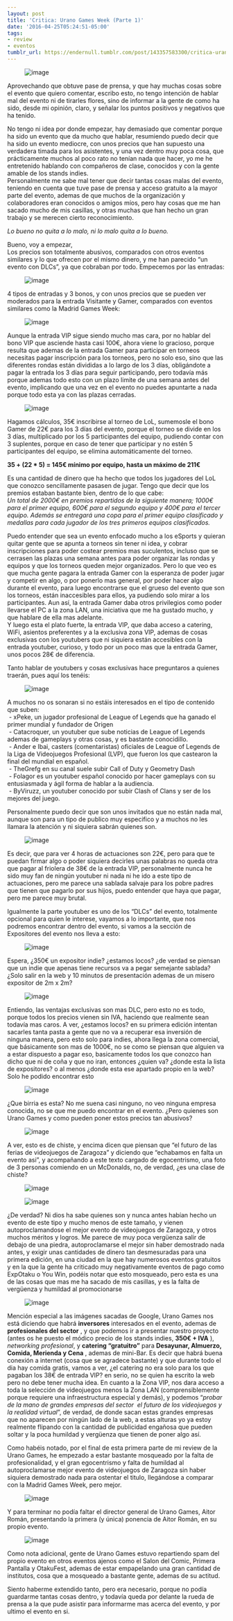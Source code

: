 ```yaml
---
layout: post
title: 'Critica: Urano Games Week (Parte 1)'
date: '2016-04-25T05:24:51-05:00'
tags:
- review
- eventos
tumblr_url: https://endernull.tumblr.com/post/143357583300/critica-urano-games-week-parte-1
---
```

<figure class="tmblr-full" data-orig-height="159" data-orig-width="540" data-orig-src="https://64.media.tumblr.com/6e86041afba5b6cce379ff0aeb198a94/tumblr_inline_p2ata4roMJ1r4z7q0_540.png"><img src="https://64.media.tumblr.com/6e86041afba5b6cce379ff0aeb198a94/tumblr_inline_pdnj65DQfP1r4z7q0_540.png" alt="image" data-orig-height="159" data-orig-width="540" data-orig-src="https://64.media.tumblr.com/6e86041afba5b6cce379ff0aeb198a94/tumblr_inline_p2ata4roMJ1r4z7q0_540.png"></figure>

Aprovechando que obtuve pase de prensa, y que hay muchas cosas sobre el evento que quiero comentar, escribo esto, no tengo intención de hablar mal del evento ni de tirarles flores, sino de informar a la gente de como ha sido, desde mi opinión, claro, y señalar los puntos positivos y negativos que ha tenido.

No tengo ni idea por donde empezar, hay demasiado que comentar porque ha sido un evento que da mucho que hablar, resumiendo puedo decir que ha sido un evento mediocre, con unos precios que han supuesto una verdadera timada para los asistentes, y una vez dentro muy poca cosa, que prácticamente muchos al poco rato no tenían nada que hacer, yo me he entretenido hablando con compañeros de clase, conocidos y con la gente amable de los stands indies.  
Personalmente me sabe mal tener que decir tantas cosas malas del evento, teniendo en cuenta que tuve pase de prensa y acceso gratuito a la mayor parte del evento, ademas de que muchos de la organización y colaboradores eran conocidos o amigos míos, pero hay cosas que me han sacado mucho de mis casillas, y otras muchas que han hecho un gran trabajo y se merecen cierto reconocimiento.  
  
_Lo bueno no quita a lo malo, ni lo malo quita a lo bueno._

Bueno, voy a empezar,&nbsp;  
Los precios son totalmente abusivos, comparados con otros eventos similares y lo que ofrecen por el mismo dinero, y me han parecido&nbsp;“un evento con DLCs”, ya que cobraban por todo. Empecemos por las entradas:

<figure class="tmblr-full" data-orig-height="331" data-orig-width="540" data-orig-src="https://64.media.tumblr.com/b6391c71f9e4cdfcac381a496a34556d/tumblr_inline_p2ata53zK31r4z7q0_540.png"><img src="https://64.media.tumblr.com/b6391c71f9e4cdfcac381a496a34556d/tumblr_inline_pdnj66hKSy1r4z7q0_540.png" alt="image" data-orig-height="331" data-orig-width="540" data-orig-src="https://64.media.tumblr.com/b6391c71f9e4cdfcac381a496a34556d/tumblr_inline_p2ata53zK31r4z7q0_540.png"></figure>

4 tipos de entradas y 3 bonos, y con unos precios que se pueden ver moderados para la entrada Visitante y Gamer, comparados con eventos similares como la Madrid Games Week:

<figure class="tmblr-full" data-orig-height="205" data-orig-width="540" data-orig-src="https://64.media.tumblr.com/de6d5404dc3ceda1021f92f3084c2618/tumblr_inline_p2ata5XKRX1r4z7q0_540.png"><img src="https://64.media.tumblr.com/de6d5404dc3ceda1021f92f3084c2618/tumblr_inline_pdnj66Hrb91r4z7q0_540.png" alt="image" data-orig-height="205" data-orig-width="540" data-orig-src="https://64.media.tumblr.com/de6d5404dc3ceda1021f92f3084c2618/tumblr_inline_p2ata5XKRX1r4z7q0_540.png"></figure>

Aunque la entrada VIP sigue siendo mucho mas cara, por no hablar del bono VIP que asciende hasta casi 100€, ahora viene lo gracioso, porque resulta que ademas de la entrada Gamer para participar en torneos necesitas pagar inscripción para los torneos, pero no solo eso, sino que las diferentes rondas están divididas a lo largo de los 3 días, obligándote a pagar la entrada los 3 días para seguir participando, pero todavía más porque ademas todo esto con un plazo limite de una semana antes del evento, implicando que una vez en el evento no puedes apuntarte a nada porque todo esta ya con las plazas cerradas.

<figure class="tmblr-full" data-orig-height="307" data-orig-width="540" data-orig-src="https://64.media.tumblr.com/c4a311d7458d446ddf2b3ecc75fa788d/tumblr_inline_p2ata6Tv0M1r4z7q0_540.png"><img src="https://64.media.tumblr.com/c4a311d7458d446ddf2b3ecc75fa788d/tumblr_inline_pdnj66aXOi1r4z7q0_540.png" alt="image" data-orig-height="307" data-orig-width="540" data-orig-src="https://64.media.tumblr.com/c4a311d7458d446ddf2b3ecc75fa788d/tumblr_inline_p2ata6Tv0M1r4z7q0_540.png"></figure>

Hagamos cálculos, 35€ inscribirse al torneo de LoL, sumemosle el bono Gamer de 22€ para los 3 días del evento, porque el torneo se divide en los 3 días, multiplicado por los 5 participantes del equipo, pudiendo contar con 3 suplentes, porque en caso de tener que participar y no estén 5 participantes del equipo, se elimina automáticamente del torneo.

**35 + (22 \* 5) =&nbsp;145€ mínimo por equipo, hasta un máximo de&nbsp;211€**

Es una cantidad de dinero que ha hecho que todos los jugadores del LoL que conozco sencillamente pasasen de jugar. Tengo que decir que los premios estaban bastante bien, dentro de lo que cabe:  
_Un total de 2000€ en premios repartidos de la siguiente manera; 1000€ para el primer equipo, 600€ para el segundo equipo y 400€ para el tercer equipo. Además se entregará una copa para el primer equipo clasificado y medallas para cada jugador de los tres primeros equipos clasificados._

Puedo entender que sea un evento enfocado mucho a los eSports y quieran quitar gente que se apunta a torneos sin tener ni idea, y cobrar inscripciones para poder costear premios mas suculentos, incluso que se cerrasen las plazas una semana antes para poder organizar las rondas y equipos y que los torneos queden mejor organizados. Pero lo que veo es que mucha gente pagara la entrada Gamer con la esperanza de poder jugar y competir en algo, o por ponerlo mas general, por poder hacer algo durante el evento, para luego encontrarse que el grueso del evento que son los torneos, están inaccesibles para ellos, ya pudiendo solo mirar a los participantes. Aun así, la entrada Gamer daba otros privilegios como poder llevarse el PC a la zona LAN, una iniciativa que me ha gustado mucho, y que hablare de ella mas adelante.  
Y luego esta el plato fuerte, la entrada VIP, que daba acceso a catering, WiFi, asientos preferentes y a la exclusiva zona VIP, ademas de cosas exclusivas con los youtubers que ni siquiera están accesibles con la entrada youtuber, curioso, y todo por un poco mas que la entrada Gamer, unos pocos 28€ de diferencia.

Tanto hablar de youtubers y cosas exclusivas hace preguntaros a quienes traerán, pues aquí los tenéis:

<figure class="tmblr-full" data-orig-height="356" data-orig-width="540" data-orig-src="https://64.media.tumblr.com/1130dd574bd99af7eaf0809b837701ef/tumblr_inline_p2ata62Jdz1r4z7q0_540.png"><img src="https://64.media.tumblr.com/1130dd574bd99af7eaf0809b837701ef/tumblr_inline_pdnj67uuXZ1r4z7q0_540.png" alt="image" data-orig-height="356" data-orig-width="540" data-orig-src="https://64.media.tumblr.com/1130dd574bd99af7eaf0809b837701ef/tumblr_inline_p2ata62Jdz1r4z7q0_540.png"></figure>

A muchos no os sonaran si no estáis interesados en el tipo de contenido que suben:  
&nbsp;- xPeke, un jugador profesional de League of Legends que ha ganado el primer mundial y fundador de Origen  
&nbsp;- Catacroquer, un youtuber que sube noticias de League of Legends ademas de gameplays y otras cosas, y es bastante conocidillo.  
&nbsp;- Ander e Ibai, casters (comentaristas) oficiales de League of Legends de la&nbsp;Liga de Videojuegos Profesional (LVP), que fueron los que castearon la final del mundial en español.  
&nbsp;- TheGrefg en su canal suele subir Call of Duty y Geometry Dash  
&nbsp;- Folagor es un youtuber español conocido por hacer gameplays con su entusiasmada y ágil forma de hablar a la audiencia.  
&nbsp;- ByViruzz, un youtuber conocido por subir Clash of Clans y ser de los mejores del juego.

Personalmente puedo decir que son unos invitados que no están nada mal, aunque son para un tipo de publico muy especifico y a muchos no les llamara la atención y ni siquiera sabrán quienes son.

<figure class="tmblr-full" data-orig-height="162" data-orig-width="540" data-orig-src="https://64.media.tumblr.com/b567496548728cd7d60fca7d59f89b17/tumblr_inline_p2ata7yd9v1r4z7q0_540.png"><img src="https://64.media.tumblr.com/b567496548728cd7d60fca7d59f89b17/tumblr_inline_pdnj67nhc81r4z7q0_540.png" alt="image" data-orig-height="162" data-orig-width="540" data-orig-src="https://64.media.tumblr.com/b567496548728cd7d60fca7d59f89b17/tumblr_inline_p2ata7yd9v1r4z7q0_540.png"></figure>

Es decir, que para ver 4 horas de actuaciones son 22€, pero para que te puedan firmar algo o poder siquiera decirles unas palabras no queda otra que pagar al friolera de 38€ de la entrada VIP, personalmente nunca he sido muy fan de ningún youtuber ni nada ni he ido a este tipo de actuaciones, pero me parece una sablada salvaje para los pobre padres que tienen que pagarlo por sus hijos, puedo entender que haya que pagar, pero me parece muy brutal.

Igualmente la parte youtuber es uno de los “DLCs” del evento, totalmente opcional para quien le interese, vayamos a lo importante, que nos podremos encontrar dentro del evento, si vamos a la sección de Expositores del evento nos lleva a esto:

<figure class="tmblr-full" data-orig-height="290" data-orig-width="540" data-orig-src="https://64.media.tumblr.com/07e220dacaaa846a58ff712c4e21045b/tumblr_inline_p2ata7iVD51r4z7q0_540.png"><img src="https://64.media.tumblr.com/07e220dacaaa846a58ff712c4e21045b/tumblr_inline_pdnj68nOFP1r4z7q0_540.png" alt="image" data-orig-height="290" data-orig-width="540" data-orig-src="https://64.media.tumblr.com/07e220dacaaa846a58ff712c4e21045b/tumblr_inline_p2ata7iVD51r4z7q0_540.png"></figure>

Espera, ¿350€ un expositor indie? ¿estamos locos? ¿de verdad se piensan que un indie que apenas tiene recursos va a pegar semejante sablada? ¿Solo salir en la web y 10 minutos de presentación ademas de un misero expositor de 2m x 2m?

<figure class="tmblr-full" data-orig-height="608" data-orig-width="540" data-orig-src="https://64.media.tumblr.com/65b4827b4e4b5753cc5fc1a374c4e07f/tumblr_inline_p2ata8j9Zc1r4z7q0_540.png"><img src="https://64.media.tumblr.com/65b4827b4e4b5753cc5fc1a374c4e07f/tumblr_inline_pdnj68wXqi1r4z7q0_540.png" alt="image" data-orig-height="608" data-orig-width="540" data-orig-src="https://64.media.tumblr.com/65b4827b4e4b5753cc5fc1a374c4e07f/tumblr_inline_p2ata8j9Zc1r4z7q0_540.png"></figure>

Entiendo, las ventajas exclusivas son mas DLC, pero esto no es todo, porque todos los precios vienen sin IVA, haciendo que realmente sean todavía mas caros. A ver, ¿estamos locos? en su primera edición intentan sacarles tanta pasta a gente que no va a recuperar esa inversión de ninguna manera, pero esto solo para indies, ahora llega la zona comercial, que básicamente son mas de 1000€, no se como se piensan que alguien va a estar dispuesto a pagar eso, basicamente todos los que conozco han dicho que ni de coña y que no iran, entonces ¿quien va? ¿donde esta la lista de expositores? o al menos ¿donde esta ese apartado propio en la web? Solo he podido encontrar esto

<figure class="tmblr-full" data-orig-height="395" data-orig-width="540" data-orig-src="https://64.media.tumblr.com/2d0a9acc60509ef9f2c9c7f650ec5e61/tumblr_inline_p2ata8JEJL1r4z7q0_540.png"><img src="https://64.media.tumblr.com/2d0a9acc60509ef9f2c9c7f650ec5e61/tumblr_inline_pdnj69HC6i1r4z7q0_540.png" alt="image" data-orig-height="395" data-orig-width="540" data-orig-src="https://64.media.tumblr.com/2d0a9acc60509ef9f2c9c7f650ec5e61/tumblr_inline_p2ata8JEJL1r4z7q0_540.png"></figure>

¿Que birria es esta? No me suena casi ninguno, no veo ninguna empresa conocida, no se que me puedo encontrar en el evento. ¿Pero quienes son Urano Games y como pueden poner estos precios tan abusivos?

<figure class="tmblr-full" data-orig-height="268" data-orig-width="540" data-orig-src="https://64.media.tumblr.com/eaceffb273fa987d4e93d3aac1543131/tumblr_inline_p2ata9f1v21r4z7q0_540.png"><img src="https://64.media.tumblr.com/eaceffb273fa987d4e93d3aac1543131/tumblr_inline_pdnj69ScCK1r4z7q0_540.png" alt="image" data-orig-height="268" data-orig-width="540" data-orig-src="https://64.media.tumblr.com/eaceffb273fa987d4e93d3aac1543131/tumblr_inline_p2ata9f1v21r4z7q0_540.png"></figure>

A ver, esto es de chiste, y encima dicen que piensan que “el futuro de las ferias de videojuegos de Zaragoza” y diciendo que&nbsp;“echabamos en falta un evento asi”, y acompañando a este texto cargado de egocentrismo, una foto de 3 personas comiendo en un McDonalds, no, de verdad, ¿es una clase de chiste?

<figure class="tmblr-full" data-orig-height="179" data-orig-width="540" data-orig-src="https://64.media.tumblr.com/016894e8f3c38d9238b4a9c298276213/tumblr_inline_p2ata9qQFS1r4z7q0_540.png"><img src="https://64.media.tumblr.com/016894e8f3c38d9238b4a9c298276213/tumblr_inline_pdnj6ag5He1r4z7q0_540.png" alt="image" data-orig-height="179" data-orig-width="540" data-orig-src="https://64.media.tumblr.com/016894e8f3c38d9238b4a9c298276213/tumblr_inline_p2ata9qQFS1r4z7q0_540.png"></figure><figure class="tmblr-full" data-orig-height="159" data-orig-width="540" data-orig-src="https://64.media.tumblr.com/6e86041afba5b6cce379ff0aeb198a94/tumblr_inline_p2ata9hOAO1r4z7q0_540.png"><img src="https://64.media.tumblr.com/6e86041afba5b6cce379ff0aeb198a94/tumblr_inline_pdnj6akJ4F1r4z7q0_540.png" alt="image" data-orig-height="159" data-orig-width="540" data-orig-src="https://64.media.tumblr.com/6e86041afba5b6cce379ff0aeb198a94/tumblr_inline_p2ata9hOAO1r4z7q0_540.png"></figure>

¿De verdad? Ni dios ha sabe quienes son y nunca antes habían hecho un evento de este tipo y mucho menos de este tamaño, y vienen autoproclamandose el mejor evento de videojuegos de Zaragoza, y otros muchos méritos y logros. Me parece de muy poca vergüenza salir de debajo de una piedra, autoproclamarse el mejor sin haber demostrado nada antes, y exigir unas cantidades de dinero tan desmesuradas para una primera edición, en una ciudad en la que hay numerosos eventos gratuitos y en la que la gente ha criticado muy negativamente eventos de pago como ExpOtaku o You Win, podéis notar que esto mosqueado, pero esta es una de las cosas que mas me ha sacado de mis casillas, y es la falta de vergüenza y humildad al promocionarse

<figure class="tmblr-full" data-orig-height="247" data-orig-width="540" data-orig-src="https://64.media.tumblr.com/6a4194903a775ab4a40787a5bea24a58/tumblr_inline_p2atabkzU01r4z7q0_540.png"><img src="https://64.media.tumblr.com/6a4194903a775ab4a40787a5bea24a58/tumblr_inline_pdnj6c9tAt1r4z7q0_540.png" alt="image" data-orig-height="247" data-orig-width="540" data-orig-src="https://64.media.tumblr.com/6a4194903a775ab4a40787a5bea24a58/tumblr_inline_p2atabkzU01r4z7q0_540.png"></figure>

Mención especial a las imágenes sacadas de Google, Urano Games nos está diciendo que habrá **inversores** interesados en el evento, ademas de **profesionales del sector** , y que podemos ir a presentar nuestro proyecto (antes os he puesto el módico precio de los stands indies, **350€ + IVA** ), _networking profesional_, y **catering “gratuitro”** para **Desayunar, Almuerzo, Comida, Merienda y Cena** , ademas de mini-Bar. Es decir que habrá buena conexión a internet (cosa que se agradece bastante) y que durante todo el dia hay comida gratis, vamos a ver, ¿el catering no era solo para los que pagaban los 38€ de entrada VIP? en serio, no se quien ha escrito la web pero no debe tener mucha idea. En cuanto a la Zona VIP, nos dara acceso a toda la selección de videojuegos menos la Zona LAN (comprensiblemente porque requiere una infraestructura especial y demás), y podemos “_probar de la mano de grandes empresas del sector &nbsp;el futuro de los videojuegos y la realidad virtual_”, de verdad, de donde sacan estas grandes empresas que no aparecen por ningún lado de la web, a estas alturas yo ya estoy realmente flipando con la cantidad de publicidad engañosa que pueden soltar y la poca humildad y vergüenza que tienen de poner algo así.

Como habéis notado, por el final de esta primera parte de mi review de la Urano Games, he empezado a estar bastante mosqueado por la falta de profesionalidad, y el gran egocentrismo y falta de humildad al autoproclamarse mejor evento de videojuegos de Zaragoza sin haber siquiera demostrado nada para ostentar el titulo, llegándose a comparar con la Madrid Games Week, pero mejor.

<figure class="tmblr-full" data-orig-height="635" data-orig-width="540" data-orig-src="https://64.media.tumblr.com/7c576ce587e254c4e4d980c136589351/tumblr_inline_p2atacdl691r4z7q0_540.png"><img src="https://64.media.tumblr.com/7c576ce587e254c4e4d980c136589351/tumblr_inline_pdnj6cCger1r4z7q0_540.png" alt="image" data-orig-height="635" data-orig-width="540" data-orig-src="https://64.media.tumblr.com/7c576ce587e254c4e4d980c136589351/tumblr_inline_p2atacdl691r4z7q0_540.png"></figure>

Y para terminar no podía faltar el director general de Urano Games, Aitor Román, presentando la primera (y única)&nbsp;ponencia de Aitor Román, en su propio evento.

<figure class="tmblr-full" data-orig-height="288" data-orig-width="540" data-orig-src="https://64.media.tumblr.com/72e5861e0689e608e6df0fd2a0d5af96/tumblr_inline_p2atacFNGQ1r4z7q0_540.jpg"><img src="https://64.media.tumblr.com/3ac9642ec2c886de1023048053c736a2/tumblr_inline_pdnj6dkWjz1r4z7q0_540.jpg" alt="image" data-orig-height="288" data-orig-width="540" data-orig-src="https://64.media.tumblr.com/72e5861e0689e608e6df0fd2a0d5af96/tumblr_inline_p2atacFNGQ1r4z7q0_540.jpg"></figure>

Como nota adicional, gente de Urano Games estuvo repartiendo spam del propio evento en otros eventos ajenos como el Salon del Comic, Primera Pantalla y OtakuFest, ademas de estar empapelando una gran cantidad de institutos, cosa que a mosqueado a bastante gente, ademas de su actitud.

Siento haberme extendido tanto, pero era necesario, porque no podía guardarme tantas cosas dentro, y todavía queda por delante la rueda de prensa a la que pude asistir para informarme mas acerca del evento, y por ultimo el evento en si.
